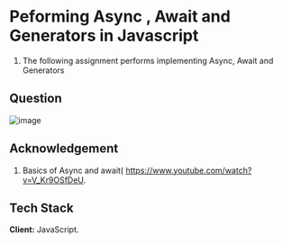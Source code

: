 
# Peforming Async , Await and Generators in Javascript
1. The following assignment performs implementing Async, Await and Generators

## Question
![image](https://user-images.githubusercontent.com/102906185/190868697-6b909e96-68f0-4155-b754-fef506f9fea1.png)

## Acknowledgement
1. Basics of Async and await( https://www.youtube.com/watch?v=V_Kr9OSfDeU.
## Tech Stack

**Client:** JavaScript.



